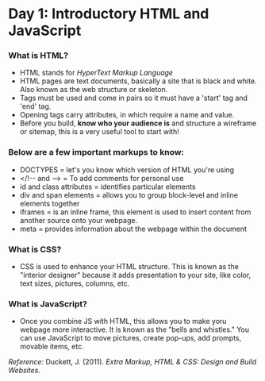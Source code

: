 # Day 1: Introductory HTML and JavaScript

### What is HTML?
- HTML stands for *HyperText Markup Language*
- HTML pages are text documents, basically a site that is black and white. Also known as the web structure or skeleton.
- Tags must be used and come in pairs so it must have a 'start' tag and 'end' tag.
- Opening tags carry attributes, in which require a name and value.
- Before you build, **know who your audience is** and structure a wireframe or sitemap, this is a very useful tool to start with! 

### Below are a few important markups to know:
- DOCTYPES = let's you know which version of HTML you're using
- </!-- and --> = To add comments for personal use
- id and class attributes = identifies particular elements
- div and span elements = allows you to group block-level and inline elements together
- iframes = is an inline frame, this element is used to insert content from another source onto your webpage.
- meta = provides information about the webpage within the document

### What is CSS?
- CSS is used to enhance your HTML structure. This is known as the "interior designer" because it adds presentation to your site, like color, text sizes, pictures, columns, etc.


### What is JavaScript?
- Once you combine JS with HTML, this allows you to make yoru webpage more interactive. It is known as the "bells and whistles." You can use JavaScript to move pictures, create pop-ups, add prompts, movable items, etc. 


*Reference:* 
Duckett, J. (2011). *Extra Markup, HTML & CSS: Design and Build Websites*.
